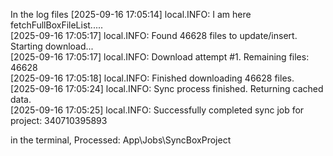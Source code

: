 In the log files
[2025-09-16 17:05:14] local.INFO: I am here fetchFullBoxFileList.....  
[2025-09-16 17:05:17] local.INFO: Found 46628 files to update/insert. Starting download...  
[2025-09-16 17:05:17] local.INFO: Download attempt #1. Remaining files: 46628  
[2025-09-16 17:05:18] local.INFO: Finished downloading 46628 files.  
[2025-09-16 17:05:24] local.INFO: Sync process finished. Returning cached data.  
[2025-09-16 17:05:25] local.INFO: Successfully completed sync job for project: 340710395893  

in the terminal,
Processed: App\Jobs\SyncBoxProject
